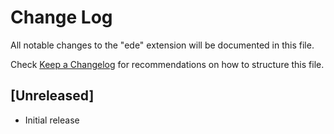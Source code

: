 # Change Log

All notable changes to the "ede" extension will be documented in this file.

Check [Keep a Changelog](http://keepachangelog.com/) for recommendations on how to structure this file.

## [Unreleased]

- Initial release